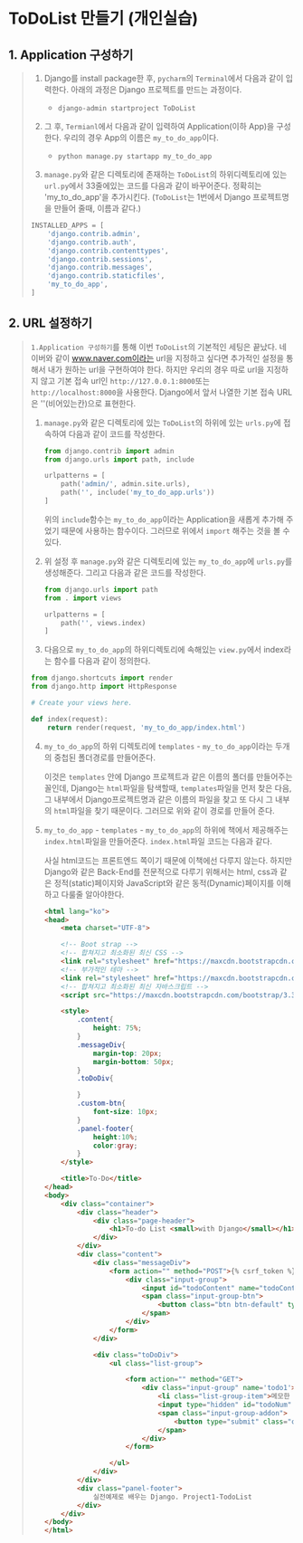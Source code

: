 # ToDoList 만들기 (개인실습)



## 1. Application 구성하기

> 1. Django를 install package한 후, `pycharm`의 `Terminal`에서 다음과 같이 입력한다. 아래의 과정은 Django 프로젝트를 만드는 과정이다.
>    - `django-admin startproject ToDoList`
>
> 2. 그 후, `Termianl`에서 다음과 같이 입력하여 Application(이하 App)을 구성한다. 우리의 경우 App의 이름은 `my_to_do_app`이다.
>
>    - `python manage.py startapp my_to_do_app`
>
> 3.  `manage.py`와 같은 디렉토리에 존재하는 `ToDoList`의 하위디렉토리에 있는 `url.py`에서 33줄에있는 코드를 다음과 같이 바꾸어준다. 정확히는 'my_to_do_app'을 추가시킨다. (`ToDoList`는 1번에서 Django 프로젝트명을 만들어 줄때, 이름과 같다.)
>
>    ```python
>    INSTALLED_APPS = [
>        'django.contrib.admin',
>        'django.contrib.auth',
>        'django.contrib.contenttypes',
>        'django.contrib.sessions',
>        'django.contrib.messages',
>        'django.contrib.staticfiles',
>        'my_to_do_app',
>    ]
>    ```



## 2. URL 설정하기

> `1.Application 구성하기`를 통해 이번 `ToDoList`의 기본적인 세팅은 끝났다. 네이버와 같이 www.naver.com이라는 url을 지정하고 싶다면 추가적인 설정을 통해서 내가 원하는 url을 구현하여야 한다. 하지만 우리의 경우 따로 url을 지정하지 않고 기본 접속 url인 `http://127.0.0.1:8000`또는 `http://localhost:8000`을 사용한다. Django에서 앞서 나열한 기본 접속 URL은 ''(비어있는칸)으로 표현한다.
>
> 1. `manage.py`와 같은 디렉토리에 있는 `ToDoList`의 하위에 있는 `urls.py`에 접속하여 다음과 같이 코드를 작성한다.
>
>    ```python
>    from django.contrib import admin
>    from django.urls import path, include
>    
>    urlpatterns = [
>        path('admin/', admin.site.urls),
>        path('', include('my_to_do_app.urls'))
>    ]
>    ```
>
>    위의 `include`함수는 `my_to_do_app`이라는 Application을 새롭게 추가해 주었기 때문에 사용하는 함수이다. 그러므로 위에서 `import` 해주는 것을 볼 수 있다.
>
>    
>
> 2. 위 설정 후 `manage.py`와 같은 디렉토리에 있는 `my_to_do_app`에 `urls.py`를 생성해준다. 그리고 다음과 같은 코드를 작성한다.
>
>    ```python
>    from django.urls import path
>    from . import views
>    
>    urlpatterns = [
>        path('', views.index)
>    ]
>    ```
>
> 3.  다음으로 `my_to_do_app`의 하위디렉토리에 속해있는 `view.py`에서 index라는 함수를 다음과 같이 정의한다.
>
>    ```python
>    from django.shortcuts import render
>    from django.http import HttpResponse
>    
>    # Create your views here.
>    
>    def index(request):
>        return render(request, 'my_to_do_app/index.html')
>    
>    ```
>
> 4. `my_to_do_app`의 하위 디렉토리에 `templates` - `my_to_do_app`이라는 두개의 중첩된 폴더경로를 만들어준다. 
>
>    이것은 `templates` 안에 Django 프로젝트과 같은 이름의 폴더를 만들어주는 꼴인데, Django는 `html`파일을 탐색할때, `templates`파일을 먼저 찾은 다음, 그 내부에서 Django프로젝트명과 같은 이름의 파일을 찾고 또 다시 그 내부의 `html`파일을 찾기 때문이다. 그러므로 위와 같이 경로를 만들어 준다. 
>
> 5. `my_to_do_app` - `templates` - `my_to_do_app`의 하위에 책에서 제공해주는 `index.html`파일을 만들어준다.  `index.html`파일 코드는 다음과 같다.
>
>    사실 html코드는 프론트엔드 쪽이기 때문에 이책에선 다루지 않는다. 하지만 Django와 같은 Back-End를 전문적으로 다루기 위해서는 html, css과 같은 정적(static)페이지와 JavaScript와 같은 동적(Dynamic)페이지를 이해하고 다룰줄 알아야한다.
>
>    ```html
>    <html lang="ko">
>    <head>
>        <meta charset="UTF-8">
>    
>        <!-- Boot strap -->
>        <!-- 합쳐지고 최소화된 최신 CSS -->
>        <link rel="stylesheet" href="https://maxcdn.bootstrapcdn.com/bootstrap/3.3.2/css/bootstrap.min.css">
>        <!-- 부가적인 테마 -->
>        <link rel="stylesheet" href="https://maxcdn.bootstrapcdn.com/bootstrap/3.3.2/css/bootstrap-theme.min.css">
>        <!-- 합쳐지고 최소화된 최신 자바스크립트 -->
>        <script src="https://maxcdn.bootstrapcdn.com/bootstrap/3.3.2/js/bootstrap.min.js"></script>
>    
>        <style>
>            .content{
>                height: 75%;
>            }
>            .messageDiv{
>                margin-top: 20px;
>                margin-bottom: 50px;
>            }
>            .toDoDiv{
>    
>            }
>            .custom-btn{
>                font-size: 10px;
>            }
>            .panel-footer{
>                height:10%;
>                color:gray;
>            }
>        </style>
>    
>        <title>To-Do</title>
>    </head>
>    <body>
>        <div class="container">
>            <div class="header">
>                <div class="page-header">
>                    <h1>To-do List <small>with Django</small></h1>
>                </div>
>            </div>
>            <div class="content">
>                <div class="messageDiv">
>                    <form action="" method="POST">{% csrf_token %}
>                        <div class="input-group">
>                            <input id="todoContent" name="todoContent" type="text" class="form-control" placeholder="메모할 내용을 적어주세요">
>                            <span class="input-group-btn">
>                                <button class="btn btn-default" type="submit">메모하기!</button>
>                            </span>
>                        </div>
>                    </form>
>                </div>
>    
>                <div class="toDoDiv">
>                    <ul class="list-group">
>    
>                        <form action="" method="GET">
>                            <div class="input-group" name='todo1'>
>                                <li class="list-group-item">메모한 내용은 여기에 기록될 거에요</li>
>                                <input type="hidden" id="todoNum" name="todoNum" value="1"></input>
>                                <span class="input-group-addon">
>                                    <button type="submit" class="custom-btn btn btn-danger">완료</button>
>                                </span>
>                            </div>
>                        </form>
>    
>                    </ul>
>                </div>
>            </div>
>            <div class="panel-footer">
>                실전예제로 배우는 Django. Project1-TodoList
>            </div>
>        </div>
>    </body>
>    </html>
>    ```
>
>    

